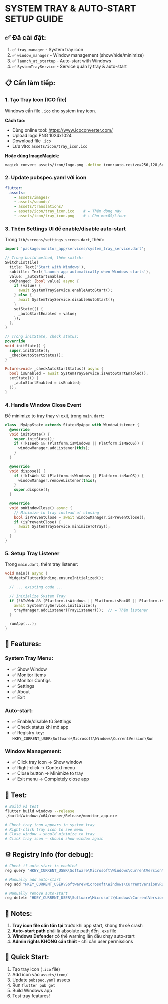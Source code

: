 # SYSTEM TRAY & AUTO-START SETUP GUIDE

## ✅ Đã cài đặt:
1. ✅ `tray_manager` - System tray icon
2. ✅ `window_manager` - Window management (show/hide/minimize)
3. ✅ `launch_at_startup` - Auto-start with Windows
4. ✅ `SystemTrayService` - Service quản lý tray & auto-start

## 📋 Cần làm tiếp:

### 1. Tạo Tray Icon (ICO file)
Windows cần file `.ico` cho system tray icon.

**Cách tạo:**
- Dùng online tool: https://www.icoconverter.com/
- Upload logo PNG 1024x1024
- Download file `.ico`
- Lưu vào: `assets/icon/tray_icon.ico`

**Hoặc dùng ImageMagick:**
```bash
magick convert assets/icon/logo.png -define icon:auto-resize=256,128,64,48,32,16 assets/icon/tray_icon.ico
```

### 2. Update pubspec.yaml với icon
```yaml
flutter:
  assets:
    - assets/images/
    - assets/sounds/
    - assets/translations/
    - assets/icon/tray_icon.ico    # ← Thêm dòng này
    - assets/icon/tray_icon.png    # ← Cho macOS/Linux
```

### 3. Thêm Settings UI để enable/disable auto-start

Trong `lib/screens/settings_screen.dart`, thêm:

```dart
import 'package:monitor_app/services/system_tray_service.dart';

// Trong build method, thêm switch:
SwitchListTile(
  title: Text('Start with Windows'),
  subtitle: Text('Launch app automatically when Windows starts'),
  value: _autoStartEnabled,
  onChanged: (bool value) async {
    if (value) {
      await SystemTrayService.enableAutoStart();
    } else {
      await SystemTrayService.disableAutoStart();
    }
    setState(() {
      _autoStartEnabled = value;
    });
  },
)

// Trong initState, check status:
@override
void initState() {
  super.initState();
  _checkAutoStartStatus();
}

Future<void> _checkAutoStartStatus() async {
  bool isEnabled = await SystemTrayService.isAutoStartEnabled();
  setState(() {
    _autoStartEnabled = isEnabled;
  });
}
```

### 4. Handle Window Close Event

Để minimize to tray thay vì exit, trong `main.dart`:

```dart
class _MyAppState extends State<MyApp> with WindowListener {
  @override
  void initState() {
    super.initState();
    if (!kIsWeb && (Platform.isWindows || Platform.isMacOS)) {
      windowManager.addListener(this);
    }
  }

  @override
  void dispose() {
    if (!kIsWeb && (Platform.isWindows || Platform.isMacOS)) {
      windowManager.removeListener(this);
    }
    super.dispose();
  }

  @override
  void onWindowClose() async {
    // Minimize to tray instead of closing
    bool isPreventClose = await windowManager.isPreventClose();
    if (isPreventClose) {
      await SystemTrayService.minimizeToTray();
    }
  }
}
```

### 5. Setup Tray Listener

Trong `main.dart`, thêm tray listener:

```dart
void main() async {
  WidgetsFlutterBinding.ensureInitialized();

  // ... existing code ...

  // Initialize System Tray
  if (!kIsWeb && (Platform.isWindows || Platform.isMacOS || Platform.isLinux)) {
    await SystemTrayService.initialize();
    trayManager.addListener(TrayListener());  // ← Thêm listener
  }

  runApp(...);
}
```

## 🎯 Features:

### System Tray Menu:
- ✅ Show Window
- ✅ Monitor Items
- ✅ Monitor Configs
- ✅ Settings
- ✅ About
- ✅ Exit

### Auto-start:
- ✅ Enable/disable từ Settings
- ✅ Check status khi mở app
- ✅ Registry key: `HKEY_CURRENT_USER\Software\Microsoft\Windows\CurrentVersion\Run`

### Window Management:
- ✅ Click tray icon → Show window
- ✅ Right-click → Context menu
- ✅ Close button → Minimize to tray
- ✅ Exit menu → Completely close app

## 🧪 Test:

```bash
# Build và test
flutter build windows --release
./build/windows/x64/runner/Release/monitor_app.exe

# Check tray icon appears in system tray
# Right-click tray icon to see menu
# Close window → should minimize to tray
# Click tray icon → should show window again
```

## ⚙️ Registry Info (for debug):

```bash
# Check if auto-start is enabled
reg query "HKEY_CURRENT_USER\Software\Microsoft\Windows\CurrentVersion\Run" /v Ping24Monitor

# Manually add auto-start
reg add "HKEY_CURRENT_USER\Software\Microsoft\Windows\CurrentVersion\Run" /v Ping24Monitor /t REG_SZ /d "C:\path\to\monitor_app.exe --minimized"

# Manually remove auto-start
reg delete "HKEY_CURRENT_USER\Software\Microsoft\Windows\CurrentVersion\Run" /v Ping24Monitor
```

## 📝 Notes:

1. **Tray icon file cần tồn tại** trước khi app start, không thì sẽ crash
2. **Auto-start path** phải là absolute path đến `.exe` file
3. **Windows Defender** có thể warning lần đầu chạy auto-start
4. **Admin rights KHÔNG cần thiết** - chỉ cần user permissions

## 🚀 Quick Start:

1. Tạo tray icon (`.ico` file)
2. Add icon vào `assets/icon/`
3. Update `pubspec.yaml` assets
4. Run `flutter pub get`
5. Build Windows app
6. Test tray features!

